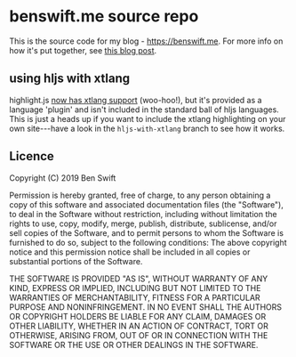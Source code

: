 # benswift.me source repo

This is the source code for my blog - <https://benswift.me>. For more info on
how it's put together, see [this blog
post](https://benswift.me/2019/01/02/the-annual-benswift-me-re-write-2019-edition.html).

## using hljs with xtlang

highlight.js [now has xtlang support](https://benswift.me) (woo-hoo!), but it's
provided as a language 'plugin' and isn't included in the standard ball of hljs
languages. This is just a heads up if you want to include the xtlang
highlighting on your own site---have a look in the `hljs-with-xtlang` branch to
see how it works.

## Licence

Copyright (C) 2019 Ben Swift

Permission is hereby granted, free of charge, to any person obtaining a copy of
this software and associated documentation files (the "Software"), to deal in
the Software without restriction, including without limitation the rights to
use, copy, modify, merge, publish, distribute, sublicense, and/or sell copies of
the Software, and to permit persons to whom the Software is furnished to do so,
subject to the following conditions: The above copyright notice and this
permission notice shall be included in all copies or substantial portions of the
Software.

THE SOFTWARE IS PROVIDED "AS IS", WITHOUT WARRANTY OF ANY KIND, EXPRESS OR
IMPLIED, INCLUDING BUT NOT LIMITED TO THE WARRANTIES OF MERCHANTABILITY, FITNESS
FOR A PARTICULAR PURPOSE AND NONINFRINGEMENT. IN NO EVENT SHALL THE AUTHORS OR
COPYRIGHT HOLDERS BE LIABLE FOR ANY CLAIM, DAMAGES OR OTHER LIABILITY, WHETHER
IN AN ACTION OF CONTRACT, TORT OR OTHERWISE, ARISING FROM, OUT OF OR IN
CONNECTION WITH THE SOFTWARE OR THE USE OR OTHER DEALINGS IN THE SOFTWARE.
